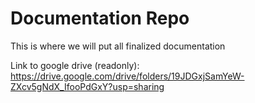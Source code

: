 # Documentation Repo

This is where we will put all finalized documentation 

Link to google drive (readonly): https://drive.google.com/drive/folders/19JDGxjSamYeW-ZXcv5gNdX_IfooPdGxY?usp=sharing